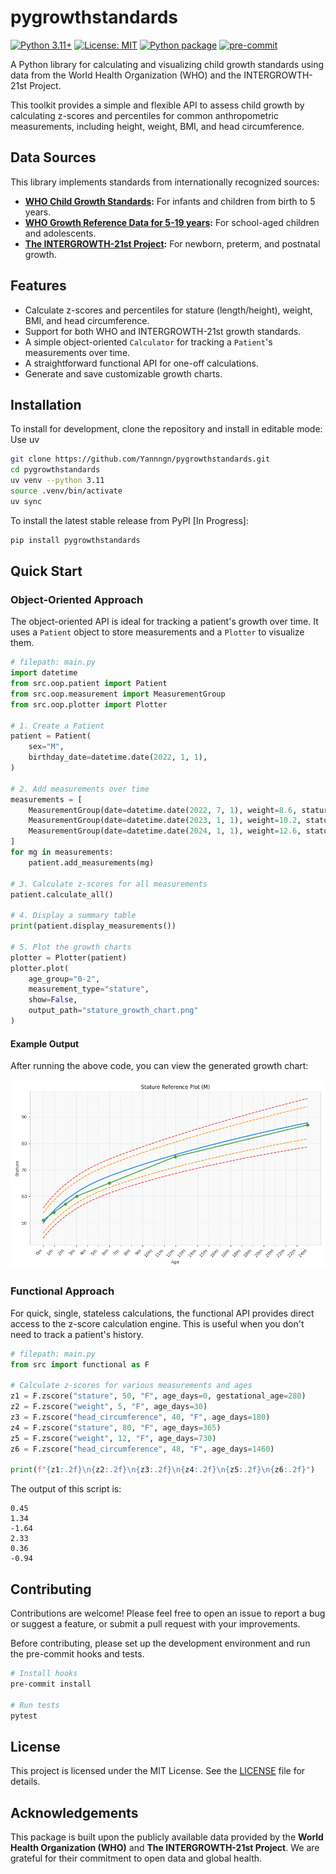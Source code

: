 # pygrowthstandards

<!-- [![PyPI version](https://badge.fury.io/py/pygrowthstandards.svg)](https://badge.fury.io/py/pygrowthstandards)
[![Python Version](https://img.shields.io/pypi/pyversions/pygrowthstandards.svg)](https://pypi.org/project/pygrowthstandards) -->

[![Python 3.11+](https://img.shields.io/badge/python-3.11%2B-blue.svg)](https://pypi.org/project/pygrowthstandards)
[![License: MIT](https://img.shields.io/badge/License-MIT-yellow.svg)](https://opensource.org/licenses/MIT)
[![Python package](https://github.com/Yannngn/pygrowthstandards/actions/workflows/python-package.yml/badge.svg)](https://github.com/Yannngn/pygrowthstandards/actions/workflows/python-package.yml)
[![pre-commit](https://img.shields.io/badge/pre--commit-enabled-brightgreen?logo=pre-commit&logoColor=white)](https://github.com/pre-commit/pre-commit)

A Python library for calculating and visualizing child growth standards using data from the World Health Organization (WHO) and the INTERGROWTH-21st Project.

This toolkit provides a simple and flexible API to assess child growth by calculating z-scores and percentiles for common anthropometric measurements, including height, weight, BMI, and head circumference.

## Data Sources

This library implements standards from internationally recognized sources:

- **[WHO Child Growth Standards](https://www.who.int/tools/child-growth-standards):** For infants and children from birth to 5 years.
- **[WHO Growth Reference Data for 5-19 years](https://www.who.int/tools/growth-reference-data-for-5to19-years):** For school-aged children and adolescents.
- **[The INTERGROWTH-21st Project](https://intergrowth21.tghn.org/):** For newborn, preterm, and postnatal growth.

## Features

- Calculate z-scores and percentiles for stature (length/height), weight, BMI, and head circumference.
- Support for both WHO and INTERGROWTH-21st growth standards.
- A simple object-oriented `Calculator` for tracking a `Patient`'s measurements over time.
- A straightforward functional API for one-off calculations.
- Generate and save customizable growth charts.

## Installation

To install for development, clone the repository and install in editable mode:
Use uv

```bash
git clone https://github.com/Yannngn/pygrowthstandards.git
cd pygrowthstandards
uv venv --python 3.11
source .venv/bin/activate
uv sync
```

To install the latest stable release from PyPI [In Progress]:

```bash
pip install pygrowthstandards
```

## Quick Start

### Object-Oriented Approach

The object-oriented API is ideal for tracking a patient's growth over time. It uses a `Patient` object to store measurements and a `Plotter` to visualize them.

```python
# filepath: main.py
import datetime
from src.oop.patient import Patient
from src.oop.measurement import MeasurementGroup
from src.oop.plotter import Plotter

# 1. Create a Patient
patient = Patient(
    sex="M",
    birthday_date=datetime.date(2022, 1, 1),
)

# 2. Add measurements over time
measurements = [
    MeasurementGroup(date=datetime.date(2022, 7, 1), weight=8.6, stature=68.4, head_circumference=44.5),
    MeasurementGroup(date=datetime.date(2023, 1, 1), weight=10.2, stature=75.7, head_circumference=46.5),
    MeasurementGroup(date=datetime.date(2024, 1, 1), weight=12.6, stature=87.8, head_circumference=48.5),
]
for mg in measurements:
    patient.add_measurements(mg)

# 3. Calculate z-scores for all measurements
patient.calculate_all()

# 4. Display a summary table
print(patient.display_measurements())

# 5. Plot the growth charts
plotter = Plotter(patient)
plotter.plot(
    age_group="0-2",
    measurement_type="stature",
    show=False,
    output_path="stature_growth_chart.png"
)
```

#### Example Output

After running the above code, you can view the generated growth chart:

![Stature Growth Chart](results/user_table_0_2_stature.png)

### Functional Approach

For quick, single, stateless calculations, the functional API provides direct access to the z-score calculation engine. This is useful when you don't need to track a patient's history.

```python
# filepath: main.py
from src import functional as F

# Calculate z-scores for various measurements and ages
z1 = F.zscore("stature", 50, "F", age_days=0, gestational_age=280)
z2 = F.zscore("weight", 5, "F", age_days=30)
z3 = F.zscore("head_circumference", 40, "F", age_days=180)
z4 = F.zscore("stature", 80, "F", age_days=365)
z5 = F.zscore("weight", 12, "F", age_days=730)
z6 = F.zscore("head_circumference", 48, "F", age_days=1460)

print(f"{z1:.2f}\n{z2:.2f}\n{z3:.2f}\n{z4:.2f}\n{z5:.2f}\n{z6:.2f}")
```

The output of this script is:

```
0.45
1.34
-1.64
2.33
0.36
-0.94
```

## Contributing

Contributions are welcome! Please feel free to open an issue to report a bug or suggest a feature, or submit a pull request with your improvements.

Before contributing, please set up the development environment and run the pre-commit hooks and tests.

```bash
# Install hooks
pre-commit install

# Run tests
pytest
```

## License

This project is licensed under the MIT License. See the [LICENSE](LICENSE) file for details.

## Acknowledgements

This package is built upon the publicly available data provided by the **World Health Organization (WHO)** and **The INTERGROWTH-21st Project**. We are grateful for their commitment to open data and global health.
